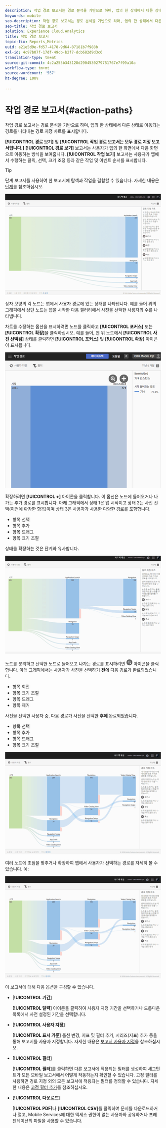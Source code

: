 ```yaml
---
description: 작업 경로 보고서는 경로 분석을 기반으로 하며, 앱의 한 상태에서 다른 상태로 이동되는 경로를 나타내는 경로 지정 차트를 표시합니다.
keywords: mobile
seo-description: 작업 경로 보고서는 경로 분석을 기반으로 하며, 앱의 한 상태에서 다른 상태로 이동되는 경로를 나타내는 경로 지정 차트를 표시합니다.
seo-title: 작업 경로 보고서
solution: Experience Cloud,Analytics
title: 작업 경로 보고서
topic-fix: Reports,Metrics
uuid: a21e5d9e-fd57-4178-9d64-87181b7f988b
exl-id: 4c97b07f-17df-49cb-b2f7-dcb682d9d3c6
translation-type: tm+mt
source-git-commit: 4c2a255b343128d2904530279751767e7f99a10a
workflow-type: tm+mt
source-wordcount: '557'
ht-degree: 100%

---
```


# 작업 경로 보고서{#action-paths}

작업 경로 보고서는 경로 분석을 기반으로 하며, 앱의 한 상태에서 다른 상태로 이동되는 경로를 나타내는 경로 지정 차트를 표시합니다.

**[!UICONTROL 경로 보기]** 및 **[!UICONTROL 작업 경로 보고서는 모두 경로 지정 보고서입니다.]** **[!UICONTROL 경로 보기]** 보고서는 사용자가 앱의 한 화면에서 다음 화면으로 이동하는 방식을 보여줍니다. **[!UICONTROL 작업 보기]** 보고서는 사용자가 앱에서 수행하는 클릭, 선택, 크기 조정 등과 같은 작업 및 이벤트 순서를 표시합니다.

>[!TIP]
>
>단계 보고서를 사용하여 한 보고서에 탐색과 작업을 결합할 수 있습니다. 자세한 내용은 [단계](/help/using/usage/reports-funnel.md)를 참조하십시오.

![](assets/action_paths.png)

상자 모양의 각 노드는 앱에서 사용자 경로에 있는 상태를 나타냅니다. 예를 들어 위의 그래픽에서 상단 노드는 앱을 시작한 다음 갤러리에서 사진을 선택한 사용자의 수를 나타냅니다.

차트를 수정하는 옵션을 표시하려면 노드를 클릭하고 **[!UICONTROL 포커스]** 또는 **[!UICONTROL 확장]**&#x200B;을 클릭하십시오. 예를 들어, 맨 위 노드에서 **[!UICONTROL 사진 선택됨]** 상태를 클릭하면 **[!UICONTROL 포커스]** 및 **[!UICONTROL 확장]** 아이콘이 표시됩니다.

![](assets/action_paths_icons.png)

확장하려면 **[!UICONTROL +]** 아이콘을 클릭합니다. 이 옵션은 노드에 들어오거나 나가는 추가 경로를 표시합니다. 아래 그래픽에서 상태 1은 앱 시작이고 상태 2는 사진 선택(이전에 확장한 항목)이며 상태 3은 사용자가 사용한 다양한 경로를 포함합니다.

* 항목 선택
* 항목 추가
* 항목 드래그
* 항목 크기 조절

상태를 확장하는 것은 단계와 유사합니다.

![작업 경로 확장](assets/action_paths_expand.png)

노드를 분리하고 선택한 노드로 들어오고 나가는 경로를 표시하려면 ![포커스 아이콘](assets/icon_focus.png) 아이콘을 클릭합니다. 아래 그래픽에서는 사용자가 사진을 선택하기 **전에** 다음 경로가 완료되었습니다.

* 항목 회전
* 항목 크기 조절
* 항목 드래그
* 항목 제거

사진을 선택한 사용자 중, 다음 경로가 사진을 선택한 **후에** 완료되었습니다.

* 항목 선택
* 항목 추가
* 항목 드래그
* 항목 크기 조절

![작업 경로 포커스](assets/action_paths_focus.png)

여러 노드에 초점을 맞추거나 확장하여 앱에서 사용자가 선택하는 경로를 자세히 볼 수 있습니다. 예:

![여러 작업 경로](assets/action_paths_mult.png)

이 보고서에 대해 다음 옵션을 구성할 수 있습니다.

* **[!UICONTROL 기간]**

   **[!UICONTROL 달력]** 아이콘을 클릭하여 사용자 지정 기간을 선택하거나 드롭다운 목록에서 사전 설정된 기간을 선택합니다.

* **[!UICONTROL 사용자 지정]**

   **[!UICONTROL 표시 기준]** 옵션 변경, 지표 및 필터 추가, 시리즈(지표) 추가 등을 통해 보고서를 사용자 지정합니다. 자세한 내용은 [보고서 사용자 지정](/help/using/usage/reports-customize/reports-customize.md)을 참조하십시오.

* **[!UICONTROL 필터]**

   **[!UICONTROL 필터]**&#x200B;를 클릭하면 다른 보고서에 적용되는 필터를 생성하여 세그먼트가 모든 모바일 보고서에서 어떻게 작동하는지 확인할 수 있습니다. 고정 필터를 사용하면 경로 지정 외의 모든 보고서에 적용되는 필터를 정의할 수 있습니다. 자세한 내용은 [고정 필터 추가](/help/using/usage/reports-customize/t-sticky-filter.md)를 참조하십시오.

* **[!UICONTROL 다운로드]**

   **[!UICONTROL PDF]**&#x200B;나 **[!UICONTROL CSV]**&#x200B;를 클릭하여 문서를 다운로드하거나 열고, Mobile Services에 대한 액세스 권한이 없는 사용자와 공유하거나 프레젠테이션의 파일을 사용할 수 있습니다.
